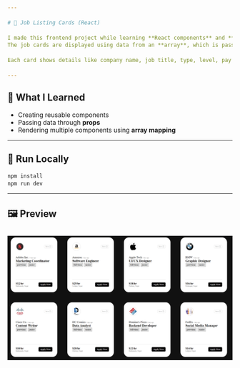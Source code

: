 ```yaml
---

# 💼 Job Listing Cards (React)

I made this frontend project while learning **React components** and **props**.
The job cards are displayed using data from an **array**, which is passed to a reusable component using **props**.

Each card shows details like company name, job title, type, level, pay rate, and location.

---
```


## 🧠 What I Learned

* Creating reusable components
* Passing data through **props**
* Rendering multiple components using **array mapping**

---

## 🚀 Run Locally

```bash
npm install
npm run dev
```

---

## 🖼️ Preview

![Job Listing Preview](https://raw.githubusercontent.com/Avinep123/Learn_React/refs/heads/main/props-project/public/image.png)
---


